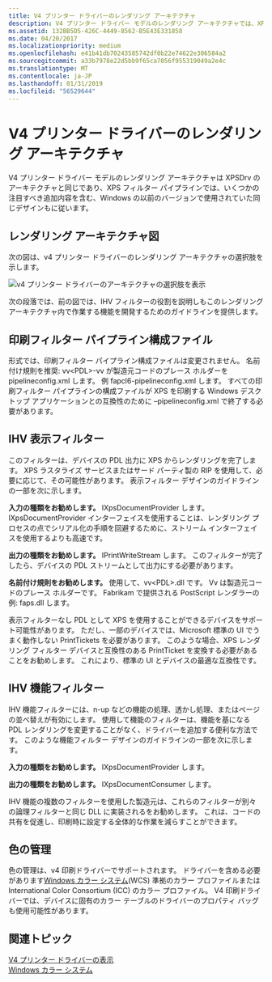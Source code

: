 ```yaml
---
title: V4 プリンター ドライバーのレンダリング アーキテクチャ
description: V4 プリンター ドライバー モデルのレンダリング アーキテクチャでは、XPSDrv アーキテクチャと同じです。
ms.assetid: 132BB5D5-426C-4449-8562-B5E43E331858
ms.date: 04/20/2017
ms.localizationpriority: medium
ms.openlocfilehash: e41b41db70243585742df0b22e74622e306584a2
ms.sourcegitcommit: a33b7978e22d5bb9f65ca7056f955319049a2e4c
ms.translationtype: MT
ms.contentlocale: ja-JP
ms.lasthandoff: 01/31/2019
ms.locfileid: "56529644"
---
```

# <a name="v4-printer-driver-rendering-architecture"></a>V4 プリンター ドライバーのレンダリング アーキテクチャ


V4 プリンター ドライバー モデルのレンダリング アーキテクチャは XPSDrv のアーキテクチャと同じであり、XPS フィルター パイプラインでは、いくつかの注目すべき追加内容を含む、Windows の以前のバージョンで使用されていた同じデザインもに従います。

## <a name="rendering-architecture-diagram"></a>レンダリング アーキテクチャ図


次の図は、v4 プリンター ドライバーのレンダリング アーキテクチャの選択肢を示します。

![v4 プリンター ドライバーのアーキテクチャの選択肢を表示](images/v4xpsdrvarch.png)

次の段落では、前の図では、IHV フィルターの役割を説明しもこのレンダリング アーキテクチャ内で作業する機能を開発するためのガイドラインを提供します。

## <a name="print-filter-pipeline-configuration-file"></a>印刷フィルター パイプライン構成ファイル


形式では、印刷フィルター パイプライン構成ファイルは変更されません。 名前付け規則を推奨: vv&lt;PDL&gt;-vv が製造元コードのプレース ホルダーを pipelineconfig.xml します。 例 fapcl6-pipelineconfig.xml します。 すべての印刷フィルター パイプラインの構成ファイルが XPS を印刷する Windows デスクトップ アプリケーションとの互換性のために –pipelineconfig.xml で終了する必要があります。

## <a name="ihv-rendering-filter"></a>IHV 表示フィルター


このフィルターは、デバイスの PDL 出力に XPS からレンダリングを完了します。 XPS ラスタライズ サービスまたはサード パーティ製の RIP を使用して、必要に応じて、その可能性があります。 表示フィルター デザインのガイドラインの一部を次に示します。

**入力の種類をお勧めします。** IXpsDocumentProvider します。
IXpsDocumentProvider インターフェイスを使用することは、レンダリング プロセスの点でシリアル化の手順を回避するために、ストリーム インターフェイスを使用するよりも高速です。

**出力の種類をお勧めします。** IPrintWriteStream します。
このフィルターが完了したら、デバイスの PDL ストリームとして出力にする必要があります。

**名前付け規則をお勧めします。** 使用して、vv&lt;PDL&gt;.dll です。
Vv は製造元コードのプレース ホルダーです。 Fabrikam で提供される PostScript レンダラーの例: faps.dll します。

表示フィルターなし PDL として XPS を使用することができるデバイスをサポート可能性があります。 ただし、一部のデバイスでは、Microsoft 標準の UI でうまく動作しない PrintTickets を必要があります。 このような場合、XPS レンダリング フィルター デバイスと互換性のある PrintTicket を変換する必要があることをお勧めします。 これにより、標準の UI とデバイスの最適な互換性です。

## <a name="ihv-feature-filter"></a>IHV 機能フィルター


IHV 機能フィルターには、n-up などの機能の処理、透かし処理、またはページの並べ替えが有効にします。 使用して機能のフィルターは、機能を基になる PDL レンダリングを変更することがなく、ドライバーを追加する便利な方法です。 このような機能フィルター デザインのガイドラインの一部を次に示します。

**入力の種類をお勧めします。** IXpsDocumentProvider します。

**出力の種類をお勧めします。** IXpsDocumentConsumer します。

IHV 機能の複数のフィルターを使用した製造元は、これらのフィルターが別々 の論理フィルターと同じ DLL に実装されるをお勧めします。 これは、コードの共有を促進し、印刷時に設定する全体的な作業を減らすことができます。

## <a name="color-management"></a>色の管理


色の管理は、v4 印刷ドライバーでサポートされます。 ドライバーを含める必要があります[Windows カラー システム](https://msdn.microsoft.com/library/windows/hardware/ff563783)(WCS) 準拠のカラー プロファイルまたは International Color Consortium (ICC) のカラー プロファイル。 V4 印刷ドライバーでは、デバイスに固有のカラー テーブルのドライバーのプロパティ バッグも使用可能性があります。

## <a name="related-topics"></a>関連トピック
[V4 プリンター ドライバーの表示](v4-driver-rendering.md)  
[Windows カラー システム](https://msdn.microsoft.com/library/windows/hardware/ff563783)  



